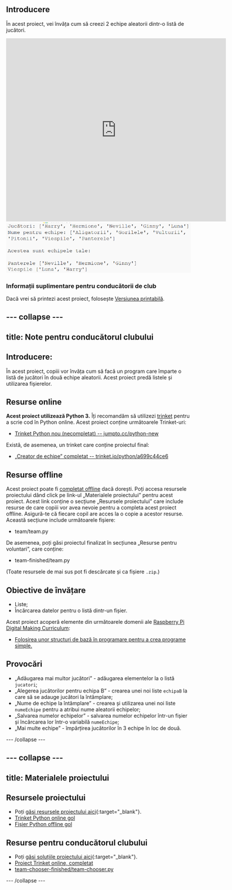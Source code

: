 ## Introducere

În acest proiect, vei învăța cum să creezi 2 echipe aleatorii dintr-o listă de jucători.

<div class="trinket">
  <iframe src="https://trinket.io/embed/python/17808d7c48?outputOnly=true&start=result" width="600" height="500" frameborder="0" marginwidth="0" marginheight="0" allowfullscreen>
  </iframe>
  <img src="images/team-finished.png">
</div>

### Informații suplimentare pentru conducătorii de club

Dacă vrei să printezi acest proiect, folosește [Versiunea printabilă](https://projects.raspberrypi.org/ro-RO/projects/team-chooser/print).

--- collapse ---
---
title: Note pentru conducătorul clubului
---

## Introducere:

În acest proiect, copiii vor învăța cum să facă un program care împarte o listă de jucători în două echipe aleatorii. Acest proiect predă listele și utilizarea fișierelor.

## Resurse online

**Acest proiect utilizează Python 3.** Îți recomandăm să utilizezi [trinket](https://trinket.io/) pentru a scrie cod în Python online. Acest proiect conține următoarele Trinket-uri:

* [Trinket Python nou (necompletat) -- jumpto.cc/python-new](https://trinket.io/python/204ebc7605)

Există, de asemenea, un trinket care conține proiectul final:

* [„Creator de echipe” completat -- trinket.io/python/a699c44ce6](https://trinket.io/python/17808d7c48)

## Resurse offline

Acest proiect poate fi [completat offline](https://www.codeclubprojects.org/en-GB/resources/python-working-offline/) dacă dorești. Poți accesa resursele proiectului dând click pe link-ul „Materialele proiectului” pentru acest proiect. Acest link conține o secțiune „Resursele proiectului” care include resurse de care copiii vor avea nevoie pentru a completa acest proiect offline. Asigură-te că fiecare copil are acces la o copie a acestor resurse. Această secțiune include următoarele fișiere:

* team/team.py

De asemenea, poți găsi proiectul finalizat în secțiunea „Resurse pentru voluntari”, care conține:

* team-finished/team.py

(Toate resursele de mai sus pot fi descărcate și ca fișiere `.zip`.)

## Obiective de învățare

* Liste;
* Încărcarea datelor pentru o listă dintr-un fișier.

Acest proiect acoperă elemente din următoarele domenii ale [Raspberry Pi Digital Making Curriculum](https://rpf.io/curriculum):

* [Folosirea unor structuri de bază în programare pentru a crea programe simple.](https://www.raspberrypi.org/curriculum/programming/creator)

## Provocări

* „Adăugarea mai multor jucători” - adăugarea elementelor la o listă `jucatori`;
* „Alegerea jucătorilor pentru echipa B” - crearea unei noi liste `echipaB` la care să se adauge jucători la întâmplare;
* „Nume de echipe la întâmplare” - crearea și utilizarea unei noi liste `numeEchipe` pentru a atribui nume aleatorii echipelor;
* „Salvarea numelor echipelor” - salvarea numelor echipelor într-un fișier și încărcarea lor într-o variabilă `numeEchipe`;
* „Mai multe echipe” - împărțirea jucătorilor în 3 echipe în loc de două.

--- /collapse ---

--- collapse ---
---
title: Materialele proiectului
---

## Resursele proiectului

* Poți [găsi resursele proiectului aici](https://rpf.io/p/ro-RO/team-chooser-go){:target="_blank"}.
* [Trinket Python online gol](https://trinket.io/python/204ebc7605)
* [Fișier Python offline gol](resources/new-new.py)

## Resurse pentru conducătorul clubului

* Poți [găsi soluțiile proiectului aici](https://rpf.io/p/ro-RO/team-chooser-get){:target="_blank"}.
* [Proiect Trinket online, completat](https://trinket.io/python/17808d7c48)
* [team-chooser-finished/team-chooser.py](resources/team-chooser-finished-team-chooser.py)

--- /collapse ---
